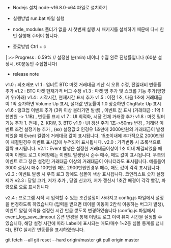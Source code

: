 - Nodejs 설치
node-v16.8.0-x64 파일로 설치하기 

- 실행방법
run.bat 파일 실행
* node_modules 폴더가 없을 시 첫번째 실행 시 패키지를 설치하기 때문에  다시 한번 실행해 주어야 합니다.

- 종료방법
Ctrl + c

│>> Progress : 0.59%  // 설정한 분(min) 데이터 수집 완료 진행률입니다 (60분 설정시, 60분동안 수집합니다)

- release note 

v1.0 : 최초배포
v1.1 : 업비트 BTC 마켓 거래대금 계산 식 오류 수정, 전일대비 변동률 추가
v1.2 : BTC 마켓 현재가격 버그 수정
v1.3 : 마켓 명 추가 및 스크롤 기능 추가(방향키 위/아래)
v1.4 : 시작시간, 현재시간 표시 추가
v1.5 : 이전 1초, 다음 1초에 거래대금이 1억 증가하면 Volume Up 표시, 절대값 변동률이 1.0 상승하면 ChgRate Up 표시
v1.6 : 랭크업 이벤트 추가 (3위 이상 올라가면 발생) , 이벤트 값 표시 (거래대금 : 1억 1천만원 -> 1.1B) , 변동률 표시
v1.7 : UI 최적화, 시장 전체 거래량 추가
v1.8 : 마켓 필터 기능 추가 1. 전체 , 2. KRW, 3. BTC
v1.9 : UI 갱신 주기 1초->50ms 변경 , 거래량 이벤트 조건 설정기능 추가 , (ex) 설정값:2 인경우 1초만에 2000만원의 거래대금이 발생되었을 때 Event 컬럼에 거래대금 값이 표시됩니다. 15초이내에 추가적으로 2000만원이 체결된경우 이벤트 표시값에 누적되어 표시됩니다. 
v2.0 : 가격변동 시 초록색으로 깜짝 표시됩니다.
v2.1 : Event 발생은 설정한 거래대금이상이 1초 이내 체결되었을 때 이며 이벤트 로그 이력창에는 이벤트 발생당시 순수 매수, 매도 값이 표시됩니다. 우측의 이벤트 로그 창은 설정한 거래대금 이상의 거래대금이 아니더라도 표시됩니다. 
예를들어 3000 설정시 매수 100만원 매도 2900만원인경우 매수, 매도 값이 각각 표시됩니다.
v2.2 : 이벤트 발생 시 우측 로그 창에도 심볼이 색상 표시됩니다. 코인리스트 숫자 설정 제거
v2.3 : 당일 고가, 저가 추가 , 당일 신고가, 저가 갱신시 1초간 배경이 각각 빨강, 파랑으로 으로 표시됩니다

v2.4 : 프로그램 시작 시 입력할 수 있는 조건설정이 사라지고 config.js 파일에서 설정을 변경하도록 하였습니다 (입력을 받으면 테이블 이동이 2칸식 이동하는 버그가 발생), 이벤트 알림 이력을 설정한 시간 만큼 쌓도록 변경하였습니다 (config.js 파일에서 event_log_save_timeout 옵션 변경을 통해 이벤트 로그 이력 유지 시간을 설정할 수 있습니다, 해당 설정 시간에 따라 Label에 표시되는 매도/매수 1~2등 심볼 통계를 냅니다), BTC 실시간 변동률을 표시하였습니다.


git fetch --all
git reset --hard origin/master
git pull origin master